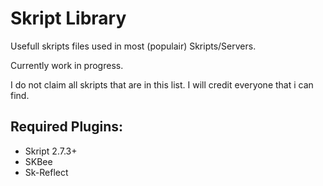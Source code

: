 # Skript Library
Usefull skripts files used in most (populair) Skripts/Servers.

Currently work in progress.

I do not claim all skripts that are in this list. I will credit everyone that i can find.

## Required Plugins:
- Skript 2.7.3+
- SKBee
- Sk-Reflect